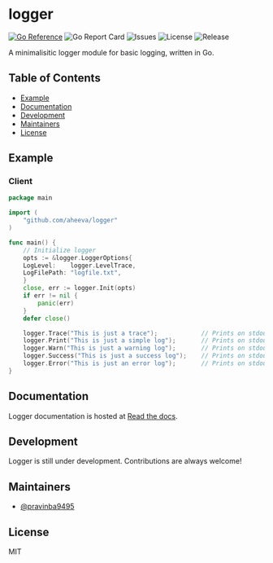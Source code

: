 # logger
[![Go Reference](https://pkg.go.dev/badge/github.com/pravinba9495/logger.svg)](https://pkg.go.dev/github.com/pravinba9495/logger) ![Go Report Card](https://goreportcard.com/badge/github.com/pravinba9495/logger) ![Issues](https://img.shields.io/github/issues-raw/pravinba9495/logger) ![License](https://img.shields.io/github/license/pravinba9495/logger) ![Release](https://img.shields.io/github/v/release/pravinba9495/logger?include_prereleases)

A minimalisitic logger module for basic logging, written in Go.

## Table of Contents
- [Example](#example)
- [Documentation](#documentation)
- [Development](#development)
- [Maintainers](#maintainers)
- [License](#license)

## Example
### Client
```go
package main

import (
    "github.com/aheeva/logger"
)

func main() {
    // Initialize logger
    opts := &logger.LoggerOptions{
	LogLevel:    logger.LevelTrace,
	LogFilePath: "logfile.txt",
    }
    close, err := logger.Init(opts)
    if err != nil {
        panic(err)
    }
    defer close()

    logger.Trace("This is just a trace");            // Prints on stdout with a cyan colored text
    logger.Print("This is just a simple log");       // Prints on stdout with a white colored text
    logger.Warn("This is just a warning log");       // Prints on stdout with a yellow colored text
    logger.Success("This is just a success log");    // Prints on stdout with a green colored text
    logger.Error("This is just an error log");       // Prints on stdout with a red colored text
}
```

## Documentation
Logger documentation is hosted at [Read the docs](https://pkg.go.dev/github.com/pravinba9495/logger).

## Development
Logger is still under development. Contributions are always welcome!

## Maintainers
* [@pravinba9495](https://github.com/pravinba9495)
## License
MIT
